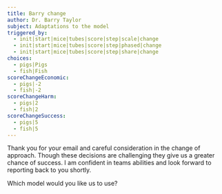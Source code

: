 ```yaml
---
title: Barry change
author: Dr. Barry Taylor
subject: Adaptations to the model
triggered_by:
  - init|start|mice|tubes|score|step|scale|change
  - init|start|mice|tubes|score|step|phased|change
  - init|start|mice|tubes|score|step|share|change
choices:
  - pigs|Pigs
  - fish|Fish
scoreChangeEconomic:
  - pigs|-2
  - fish|-2
scoreChangeHarm:
  - pigs|2
  - fish|2
scoreChangeSuccess:
  - pigs|5
  - fish|5
---
```


Thank you for your email and careful consideration in the change of approach. Though these decisions are challenging they give us a greater chance of success. I am confident in teams abilities and look forward to reporting back to you shortly.

Which model would you like us to use?
